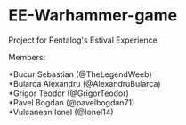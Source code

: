 # EE-Warhammer-game

Project for Pentalog's Estival Experience

Members:

*Bucur Sebastian  (@TheLegendWeeb)  
*Bularca Alexandru (@AlexandruBularca)  
*Grigor Teodor (@GrigorTeodor)  
*Pavel Bogdan (@pavelbogdan71)  
*Vulcanean Ionel  (@Ionel14)
